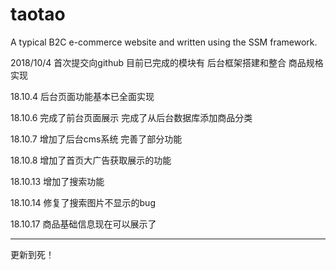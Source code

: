 # taotao
A typical B2C e-commerce website and written using the SSM framework.

2018/10/4
首次提交向github
目前已完成的模块有
后台框架搭建和整合
商品规格实现

18.10.4
后台页面功能基本已全面实现

18.10.6
完成了前台页面展示
完成了从后台数据库添加商品分类

18.10.7
增加了后台cms系统
完善了部分功能

18.10.8
增加了首页大广告获取展示的功能

18.10.13
增加了搜索功能

18.10.14
修复了搜索图片不显示的bug

18.10.17
商品基础信息现在可以展示了

---
更新到死！
